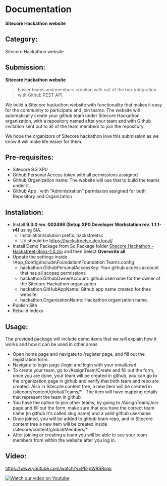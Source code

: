 # Documentation

**Sitecore Hackathon website**

## Category:
Sitecore Hackathon website

## Submission:
**Sitecore Hackathon website** 
> Easier teams and members creation with out of the box integration with Github REST API.

We build a Sitecore hackathon website with functionality that makes it easy for the community to participate and join teams. The website will automatically create your github team under Sitecore Hackathon organization, with a repository named after your team and with Github invitation sent out to all of the team members to join the repository.

We hope the organizors of Sitecore hackathon love this submission as we know it will make life easier for them.

## Pre-requisites:

- Sitecore 9.3 XP0
- Github Personal Access token with all permissions assigned
- Github Organization name: The website will use that to build the teams under it.
- Github App : with "Administration" permission assigned for both Repository and Organization

## Installation:

- Install **9.3.0 rev. 003498 (Setup XP0 Developer Workstation rev. 1.1.1-r4)** using SIA.
  - Installation/solution prefix: hackstreetsc
  - Url should be https://hackstreetsc.dev.local/
- Install Demo Package from Sc.Package folder [Sitecore Hackathon - Hackstreet-Boys-1.0.zip](https://github.com/Sitecore-Hackathon/2020-Hackstreet-Boys/raw/master/sc.package/Sitecore%20Hackathon%20-%20Hackstreet-Boys-1.0.zip " Sitecore Hackathon - Hackstreet-Boys-1.0.zip")  and then Select **Overwrite all**
- Update the settings inside \App_Config\Include\Foundation\Foundation.Teams.config
  - hackathon.GithubPersonalAccessKey: Your github access account that has all scopes permissions
  - hackathon.GithubOwnerAccount: github username for the owner of the Sitecore Hackathon organization
  - hackathon.GitHubAppName: Github app name created for thee website
  - hackathon.OrganizationName: Hackathon organization name.
- Publish Site
- Rebuild Indexs

## Usage:

The provided package will include demo items that we will explain how it works and how it can be used in other areas

-  Open home page and navigate to /register page, and fill out the registration form.
-  Navigate to login page /login and login with your email/pwd .
-  To create your team, go to /AssignTeam/Create and fill out the form, once you are done, your team will be created in github, you can go to the organization page in github and verify that both team and repo are created. Also in Sitecore content tree, a new item will be created in /sitecore/content/global/Teams/* . The item will have mapping details that represent the team in github
-  You have the option to join other teams, by going to /AssignTeam/Join page and fill out the form, make sure that you have the correct team name (in github it's called slug name) and a valid github username
- Once joined, you will be added to github team repo, and in Sitecore content tree a new item will be created inside /sitecore/content/global/Members/*
- After joining or creating a team you will be able to see your team members from within the website after you log in.

## Video:

https://www.youtube.com/watch?v=PB-pWRSRspk

[![Watch our video on Youtube](https://img.youtube.com/vi/PB-pWRSRspk/0.jpg)](https://www.youtube.com/watch?v=PB-pWRSRspk)

